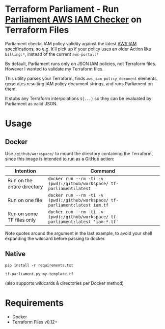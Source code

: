 # Terraform Parliament -  Run [Parliament AWS IAM Checker](https://github.com/duo-labs/parliament) on Terraform Files

Parliament checks IAM policy validity against the latest [AWS IAM specifications](https://docs.aws.amazon.com/IAM/latest/UserGuide/reference_policies_elements.html), so e.g. It'll pick up if your policy uses an older Action like `billing:*`, instead of the current `aws-portal:*`

By default, Parliament runs only on JSON IAM policies, not Terraform files. However I wanted to validate my Terraform files.

This utility parses your Terraform, finds `aws_iam_policy_document` elements, generates resulting IAM policy document strings, and runs Parliament on them.

It stubs any Terraform interpolations `${...}` so  they can be evaluated by Parliament as valid JSON.

# Usage

## Docker

Use `/github/workspace/` to mount the directory containing the Terraform, since this image is intended to run as a GitHub action:

Intention|Command
-|-
Run on the entire directory|`docker run --rm -ti -v (pwd):/github/workspace/ tf-parliament:latest`
Run on one file|`docker run --rm -ti -v (pwd):/github/workspace/ tf-parliament:latest iam.tf`
Run on some TF files only|`docker run --rm -ti -v (pwd):/github/workspace/ tf-parliament:latest 'iam-*.tf'`

Note quotes around the argument in the last example, to avoid your shell expanding the wildcard before passing to docker.

## Native

`pip install -r requirements.txt`

`tf-parliament.py my-template.tf`

(also supports wildcards & directories per Docker method)

# Requirements

- Docker
- Terraform Files v0.12+
